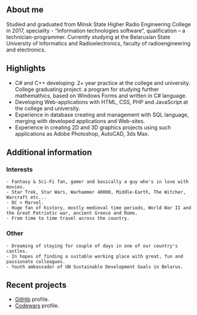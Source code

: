 ## About me
Studied and graduated from Minsk State Higher Radio Engineering College in 2017, speciality - “Information technologies software”, qualification – a technician-programmer. Currently studying at the Belarusian State University of Informatics and Radioelectronics, faculty of radioengineering and electronics.

## Highlights
- C# and C++ developing: 2+ year practice at the college and university. College graduating project: a program for studying further mathemathics, based on Windows Forms and written in C# language. 
- Developing Web-applications with HTML, CSS, PHP and JavaScript at the college and university.
- Experience in database creating and management with SQL language, merging with developed applications and Web-sites.
- Experience in creating 2D and 3D graphics projects using such applications as Adobe Photoshop, AutoCAD, 3ds Max.

## Additional information

### Interests
```
- Fantasy & Sci-Fi fan, gamer and basically a guy who's in love with movies.
- Star Trek, Star Wars, Warhammer 40000, Middle-Earth, The Witcher, Warcraft etc...
- DC > Marvel.
- Huge fan of history, mostly medieval time periods, World War II and the Great Patriotic war, ancient Greece and Rome. 
- From time to time travel across the country.
```
### Other
```
- Dreaming of staying for couple of days in one of our country's castles.
- In hopes of finding a suitable working place with great, fun and passionate colleagues.
- Youth ambassador of UN Sustainable Development Goals in Belarus. 
```
## Recent projects

- [GitHib](https://github.com/ViktarTolstsik) profile.
- [Codewars](https://www.codewars.com/users/ViktarTolstsik) profile.

